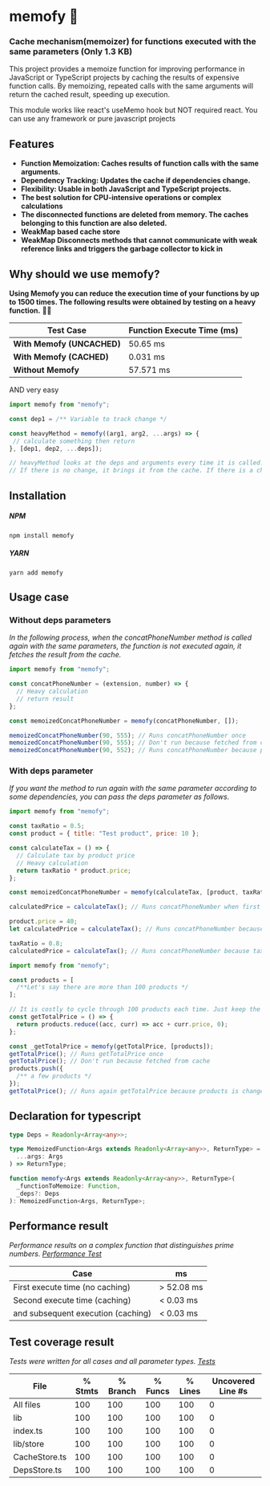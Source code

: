 # memofy 🚀

### Cache mechanism(memoizer) for functions executed with the same parameters (Only 1.3 KB)

This project provides a memoize function for improving performance in JavaScript or TypeScript projects by caching the results of expensive function calls. By memoizing, repeated calls with the same arguments will return the cached result, speeding up execution.

This module works like react's useMemo hook but NOT required react. You can use any framework or pure javascript projects

## Features

- **Function Memoization: Caches results of function calls with the same arguments.**
- **Dependency Tracking: Updates the cache if dependencies change.**
- **Flexibility: Usable in both JavaScript and TypeScript projects.**
- **The best solution for CPU-intensive operations or complex calculations**
- **The disconnected functions are deleted from memory. The caches belonging to this function are also deleted.**
- **WeakMap based cache store**
- **WeakMap Disconnects methods that cannot communicate with weak reference links and triggers the garbage collector to kick in**

## Why should we use memofy?

**Using Memofy you can reduce the execution time of your functions by up to 1500 times. The following results were obtained by testing on a heavy function.** 💪🏼

| Test Case                  | Function Execute Time (ms) |
| -------------------------- | -------------------------- |
| **With Memofy (UNCACHED)** | 50.65 ms                   |
| **With Memofy (CACHED)**   | 0.031 ms                   |
| **Without Memofy**         | 57.571 ms                  |

AND very easy

```js
import memofy from "memofy";

const dep1 = /** Variable to track change */

const heavyMethod = memofy((arg1, arg2, ...args) => {
 // calculate something then return
}, [dep1, dep2, ...deps]);

// heavyMethod looks at the deps and arguments every time it is called.
// If there is no change, it brings it from the cache. If there is a change, it runs the function again
```

## Installation

##### NPM

`npm install memofy`

##### YARN

`yarn add memofy`

## Usage case

### Without deps parameters

_In the following process, when the concatPhoneNumber method is called again with the same parameters, the function is not executed again, it fetches the result from the cache._

```js
import memofy from "memofy";

const concatPhoneNumber = (extension, number) => {
  // Heavy calculation
  // return result
};

const memoizedConcatPhoneNumber = memofy(concatPhoneNumber, []);

memoizedConcatPhoneNumber(90, 555); // Runs concatPhoneNumber once
memoizedConcatPhoneNumber(90, 555); // Don't run because fetched from cache (same parameter)
memoizedConcatPhoneNumber(90, 552); // Runs concatPhoneNumber because params is changed
```

### With deps parameter

_If you want the method to run again with the same parameter according to some dependencies, you can pass the deps parameter as follows._

```js
import memofy from "memofy";

const taxRatio = 0.5;
const product = { title: "Test product", price: 10 };

const calculateTax = () => {
  // Calculate tax by product price
  // Heavy calculation
  return taxRatio * product.price;
};

const memoizedConcatPhoneNumber = memofy(calculateTax, [product, taxRatio]);

calculatedPrice = calculateTax(); // Runs concatPhoneNumber when first run

product.price = 40;
let calculatedPrice = calculateTax(); // Runs concatPhoneNumber because product dep changed

taxRatio = 0.8;
calculatedPrice = calculateTax(); // Runs concatPhoneNumber because taxRatio changed
```

```js
import memofy from "memofy";

const products = [
  /**Let's say there are more than 100 products */
];

// It is costly to cycle through 100 products each time. Just keep the result in the cache when it runs once.
const getTotalPrice = () => {
  return products.reduce((acc, curr) => acc + curr.price, 0);
};

const _getTotalPrice = memofy(getTotalPrice, [products]);
getTotalPrice(); // Runs getTotalPrice once
getTotalPrice(); // Don't run because fetched from cache
products.push({
  /** a few products */
});
getTotalPrice(); // Runs again getTotalPrice because products is changed
```

## Declaration for typescript

```ts
type Deps = Readonly<Array<any>>;

type MemoizedFunction<Args extends Readonly<Array<any>>, ReturnType> = (
  ...args: Args
) => ReturnType;

function memofy<Args extends Readonly<Array<any>>, ReturnType>(
  _functionToMemoize: Function,
  _deps?: Deps
): MemoizedFunction<Args, ReturnType>;
```

## Performance result

_Performance results on a complex function that distinguishes prime numbers. [Performance Test](https://github.com/ahmetilhn/memofy/blob/master/__tests__/performance.test.ts)_

| Case                               | ms         |
| ---------------------------------- | ---------- |
| First execute time (no caching)    | > 52.08 ms |
| Second execute time (caching)      | < 0.03 ms  |
| and subsequent execution (caching) | < 0.03 ms  |

## Test coverage result

_Tests were written for all cases and all parameter types. [Tests](https://github.com/ahmetilhn/memofy/tree/master/__tests__)_

| File          | % Stmts | % Branch | % Funcs | % Lines | Uncovered Line #s |
| ------------- | ------- | -------- | ------- | ------- | ----------------- |
| All files     | 100     | 100      | 100     | 100     | 0                 |
| lib           | 100     | 100      | 100     | 100     | 0                 |
| index.ts      | 100     | 100      | 100     | 100     | 0                 |
| lib/store     | 100     | 100      | 100     | 100     | 0                 |
| CacheStore.ts | 100     | 100      | 100     | 100     | 0                 |
| DepsStore.ts  | 100     | 100      | 100     | 100     | 0                 |
